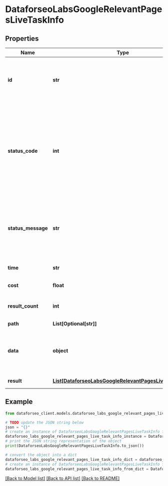 # DataforseoLabsGoogleRelevantPagesLiveTaskInfo


## Properties

Name | Type | Description | Notes
------------ | ------------- | ------------- | -------------
**id** | **str** | task identifier unique task identifier in our system in the UUID format | [optional] 
**status_code** | **int** | status code of the task generated by DataForSEO, can be within the following range: 10000-60000 you can find the full list of the response codes here | [optional] 
**status_message** | **str** | informational message of the task you can find the full list of general informational messages here | [optional] 
**time** | **str** | execution time, seconds | [optional] 
**cost** | **float** | total tasks cost, USD | [optional] 
**result_count** | **int** | number of elements in the result array | [optional] 
**path** | **List[Optional[str]]** | URL path | [optional] 
**data** | **object** | contains the same parameters that you specified in the POST request | [optional] 
**result** | [**List[DataforseoLabsGoogleRelevantPagesLiveResultInfo]**](DataforseoLabsGoogleRelevantPagesLiveResultInfo.md) | array of results | [optional] 

## Example

```python
from dataforseo_client.models.dataforseo_labs_google_relevant_pages_live_task_info import DataforseoLabsGoogleRelevantPagesLiveTaskInfo

# TODO update the JSON string below
json = "{}"
# create an instance of DataforseoLabsGoogleRelevantPagesLiveTaskInfo from a JSON string
dataforseo_labs_google_relevant_pages_live_task_info_instance = DataforseoLabsGoogleRelevantPagesLiveTaskInfo.from_json(json)
# print the JSON string representation of the object
print(DataforseoLabsGoogleRelevantPagesLiveTaskInfo.to_json())

# convert the object into a dict
dataforseo_labs_google_relevant_pages_live_task_info_dict = dataforseo_labs_google_relevant_pages_live_task_info_instance.to_dict()
# create an instance of DataforseoLabsGoogleRelevantPagesLiveTaskInfo from a dict
dataforseo_labs_google_relevant_pages_live_task_info_from_dict = DataforseoLabsGoogleRelevantPagesLiveTaskInfo.from_dict(dataforseo_labs_google_relevant_pages_live_task_info_dict)
```
[[Back to Model list]](../README.md#documentation-for-models) [[Back to API list]](../README.md#documentation-for-api-endpoints) [[Back to README]](../README.md)


